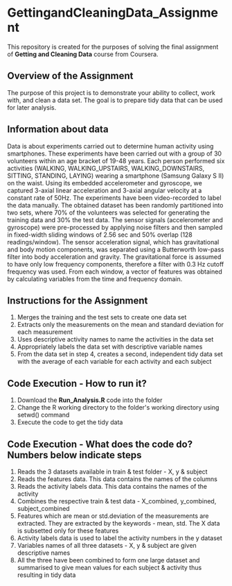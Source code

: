 # GettingandCleaningData_Assignment

This repository is created for the purposes of solving the final assignment of **Getting and Cleaning Data** course from Coursera. 

## Overview of the Assignment
The purpose of this project is to demonstrate your ability to collect, work with, and clean a data set. The goal is to prepare tidy data that can be used for later analysis.

## Information about data 
Data is about experiments carried out to determine human activity using smartphones. These experiments have been carried out with a group of 30 volunteers within an age bracket of 19-48 years. Each person performed six activities (WALKING, WALKING_UPSTAIRS, WALKING_DOWNSTAIRS, SITTING, STANDING, LAYING) wearing a smartphone (Samsung Galaxy S II) on the waist. Using its embedded accelerometer and gyroscope, we captured 3-axial linear acceleration and 3-axial angular velocity at a constant rate of 50Hz. The experiments have been video-recorded to label the data manually. The obtained dataset has been randomly partitioned into two sets, where 70% of the volunteers was selected for generating the training data and 30% the test data. 
The sensor signals (accelerometer and gyroscope) were pre-processed by applying noise filters and then sampled in fixed-width sliding windows of 2.56 sec and 50% overlap (128 readings/window). The sensor acceleration signal, which has gravitational and body motion components, was separated using a Butterworth low-pass filter into body acceleration and gravity. The gravitational force is assumed to have only low frequency components, therefore a filter with 0.3 Hz cutoff frequency was used. From each window, a vector of features was obtained by calculating variables from the time and frequency domain.

## Instructions for the Assignment
1. Merges the training and the test sets to create one data set
2. Extracts only the measurements on the mean and standard deviation for each measurement
3. Uses descriptive activity names to name the activities in the data set
4. Appropriately labels the data set with descriptive variable names
5. From the data set in step 4, creates a second, independent tidy data set with the average of each variable for each activity and each subject

## Code Execution - How to run it?
1. Download the **Run_Analysis.R** code into the folder
2. Change the R working directory to the folder's working directory using setwd() command
3. Execute the code to get the tidy data

## Code Execution - What does the code do? Numbers below indicate steps
1. Reads the 3 datasets available in train & test folder - X, y & subject
2. Reads the features data. This data contains the names of the columns
3. Reads the activity labels data. This data contains the names of the activity
4. Combines the respective train & test data - X_combined, y_combined, subject_combined
5. Features which are mean or std.deviation of the measurements are extracted. They are extracted by the keywords - mean, std. The X data is subsetted only for these features
6. Activity labels data is used to label the activity numbers in the y dataset
7. Variables names of all three datasets - X, y & subject are given descriptive names
8. All the three have been combined to form one large dataset and summarised to give mean values for each subject & activity thus resulting in tidy data

